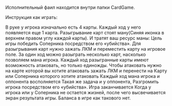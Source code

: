 Исполнительный фаил находится внутри папки CardGame.



Инструкция как играть:

В руке у игрока изначально есть 4 карты. Каждый ход у него появляется еще 1 карта.
Разыгрывание карт стоят ману(Синяя иконка в верхнем правом углу каждой карты).
И тратят ваш ресурс маны:
Цель игры победить Соперника посредством его «убийства». 
Для разыгрывания карт нужно зажать ЛКМ и переместить карту на игровое поле. За один ход можно разыграть несколько карт, насколько позволяем мана игрока. 
Каждый ход разыгранные карты имеют возможность атаковать, но только единожды. Чтобы атаковать нужно на карте которой вы хотите атаковать зажать ЛКМ и перенести на Карту или Соперника которого хотите атаковать
Каждый ход мана игрока и оппонента восполняется
Такая же задача и у оппонента, Разгромить игрока посредством его «убийства». 
Игра заканчивается Когда у игрока или у Соперника не остается жизней, после чего высвечивается экран результата игры.
Баланса в игре как такового нет.
